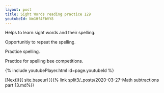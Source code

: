 ```yaml
---
layout: post
title: Sight Words reading practice 129
youtubeId: NmGHf4FbVY8
---
```

 
 
Helps to learn sight words and their spelling.

Opportunitiy to repeat the spelling. 

Practice spelling. 
 
Practice for spelling bee competitions. 
 
{% include youtubePlayer.html id=page.youtubeId %}
 
 

[Next]({{ site.baseurl }}{% link  split3/_posts/2020-03-27-Math subtractions part 13.md%})
 
